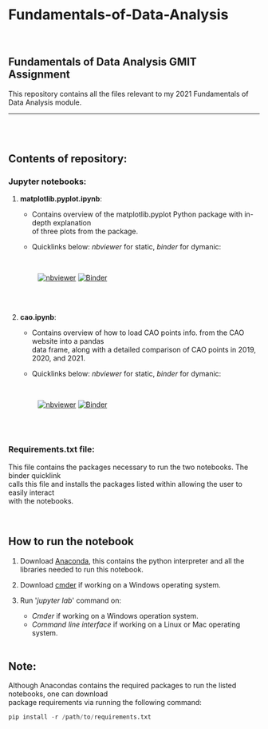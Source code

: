 # Fundamentals-of-Data-Analysis
<br/>

## Fundamentals of Data Analysis GMIT Assignment
This repository contains all the files relevant to my 2021 Fundamentals of Data Analysis module.<br />
***

<br />
<br />

## Contents of repository:<br />

### Jupyter notebooks:  <br />
1. **matplotlib.pyplot.ipynb**: <br />  
    - Contains overview of the matplotlib.pyplot Python package with in-depth explanation<br />
      of three plots from the package. <br />
    - Quicklinks below: *nbviewer* for static, *binder* for dymanic:<br />
        
        <br />
        
   &nbsp;&nbsp;&nbsp;&nbsp;&nbsp;&nbsp;&nbsp;&nbsp;
[![nbviewer](https://raw.githubusercontent.com/jupyter/design/master/logos/Badges/nbviewer_badge.svg)](https://nbviewer.jupyter.org/github/CiaranMoran27/Fundamentals-of-Data-Analysis/blob/main/pyplot.ipynb) 
[![Binder](https://mybinder.org/badge_logo.svg)](https://mybinder.org/v2/gh/CiaranMoran27/Fundamentals-of-Data-Analysis/HEAD?filepath=pyplot.ipynb) <br />
     
   <br />
   <br />

      
2. **cao.ipynb**: <br />  
    - Contains overview of how to load CAO points info. from the CAO website into a pandas <br /> 
      data frame, along with a detailed comparison of CAO points in 2019, 2020, and 2021.
    - Quicklinks below: *nbviewer* for static, *binder* for dymanic:<br />
        
       <br />
        
   &nbsp;&nbsp;&nbsp;&nbsp;&nbsp;&nbsp;&nbsp;&nbsp;
[![nbviewer](https://raw.githubusercontent.com/jupyter/design/master/logos/Badges/nbviewer_badge.svg)](https://nbviewer.jupyter.org/github/CiaranMoran27/Fundamentals-of-Data-Analysis/blob/main/cao.ipynb) 
[![Binder](https://mybinder.org/badge_logo.svg)](https://mybinder.org/v2/gh/CiaranMoran27/Fundamentals-of-Data-Analysis/HEAD?labpath=cao.ipynb)
<br />
<br />

### Requirements.txt file:
This file contains the packages necessary to run the two notebooks. The binder quicklink <br/> 
calls this file and installs the packages listed within allowing the user to easily interact <br/> with the notebooks.

<br />


## How to run the notebook

1. Download [Anaconda](https://docs.anaconda.com/anaconda/install/index.html), this contains the python 
interpreter and all the libraries needed to run this notebook.
2. Download [cmder](https://cmder.net/) if working on a Windows operating system.
3. Run '*jupyter lab*' command on:
    - *Cmder* if working on a Windows operation system.
    - *Command line interface* if working on a Linux or Mac operating system.
    
    <br />
    
## Note:
Although Anacondas contains the required packages to run the listed notebooks, one can download <br />
 package requirements via running the following command: <br />

``` Python
pip install -r /path/to/requirements.txt
```

